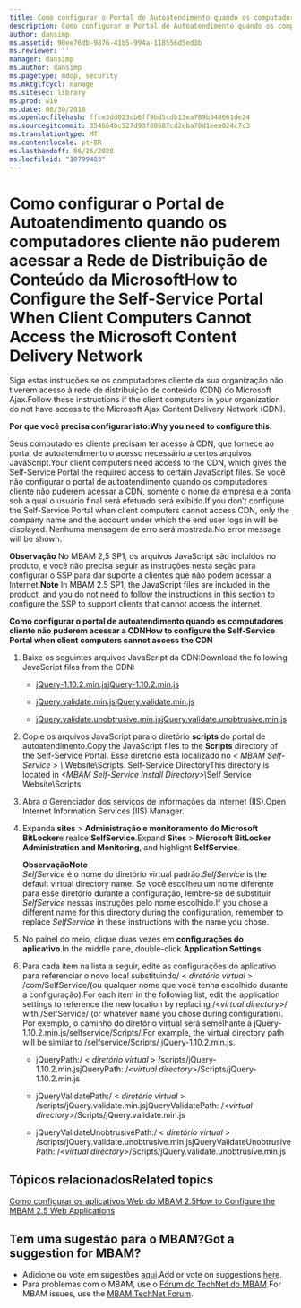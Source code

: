 ```yaml
---
title: Como configurar o Portal de Autoatendimento quando os computadores cliente não puderem acessar a Rede de Distribuição de Conteúdo da Microsoft
description: Como configurar o Portal de Autoatendimento quando os computadores cliente não puderem acessar a Rede de Distribuição de Conteúdo da Microsoft
author: dansimp
ms.assetid: 90ee76db-9876-41b5-994a-118556d5ed3b
ms.reviewer: ''
manager: dansimp
ms.author: dansimp
ms.pagetype: mdop, security
ms.mktglfcycl: manage
ms.sitesec: library
ms.prod: w10
ms.date: 08/30/2016
ms.openlocfilehash: ffce3dd023cb6ff9bd5cdb13ea789b348661de24
ms.sourcegitcommit: 354664bc527d93f80687cd2eba70d1eea024c7c3
ms.translationtype: MT
ms.contentlocale: pt-BR
ms.lasthandoff: 06/26/2020
ms.locfileid: "10799483"
---
```

# <span data-ttu-id="464ea-103">Como configurar o Portal de Autoatendimento quando os computadores cliente não puderem acessar a Rede de Distribuição de Conteúdo da Microsoft</span><span class="sxs-lookup"><span data-stu-id="464ea-103">How to Configure the Self-Service Portal When Client Computers Cannot Access the Microsoft Content Delivery Network</span></span>


<span data-ttu-id="464ea-104">Siga estas instruções se os computadores cliente da sua organização não tiverem acesso à rede de distribuição de conteúdo (CDN) do Microsoft Ajax.</span><span class="sxs-lookup"><span data-stu-id="464ea-104">Follow these instructions if the client computers in your organization do not have access to the Microsoft Ajax Content Delivery Network (CDN).</span></span>

**<span data-ttu-id="464ea-105">Por que você precisa configurar isto:</span><span class="sxs-lookup"><span data-stu-id="464ea-105">Why you need to configure this:</span></span>**

<span data-ttu-id="464ea-106">Seus computadores cliente precisam ter acesso à CDN, que fornece ao portal de autoatendimento o acesso necessário a certos arquivos JavaScript.</span><span class="sxs-lookup"><span data-stu-id="464ea-106">Your client computers need access to the CDN, which gives the Self-Service Portal the required access to certain JavaScript files.</span></span> <span data-ttu-id="464ea-107">Se você não configurar o portal de autoatendimento quando os computadores cliente não puderem acessar a CDN, somente o nome da empresa e a conta sob a qual o usuário final será efetuado será exibido.</span><span class="sxs-lookup"><span data-stu-id="464ea-107">If you don’t configure the Self-Service Portal when client computers cannot access CDN, only the company name and the account under which the end user logs in will be displayed.</span></span> <span data-ttu-id="464ea-108">Nenhuma mensagem de erro será mostrada.</span><span class="sxs-lookup"><span data-stu-id="464ea-108">No error message will be shown.</span></span>

<span data-ttu-id="464ea-109">**Observação**  No MBAM 2,5 SP1, os arquivos JavaScript são incluídos no produto, e você não precisa seguir as instruções nesta seção para configurar o SSP para dar suporte a clientes que não podem acessar a Internet.</span><span class="sxs-lookup"><span data-stu-id="464ea-109">**Note** In MBAM 2.5 SP1, the JavaScript files are included in the product, and you do not need to follow the instructions in this section to configure the SSP to support clients that cannot access the internet.</span></span>

 

**<span data-ttu-id="464ea-110">Como configurar o portal de autoatendimento quando os computadores cliente não puderem acessar a CDN</span><span class="sxs-lookup"><span data-stu-id="464ea-110">How to configure the Self-Service Portal when client computers cannot access the CDN</span></span>**

1. <span data-ttu-id="464ea-111">Baixe os seguintes arquivos JavaScript da CDN:</span><span class="sxs-lookup"><span data-stu-id="464ea-111">Download the following JavaScript files from the CDN:</span></span>

   -   [<span data-ttu-id="464ea-112">jQuery-1.10.2.min.js</span><span class="sxs-lookup"><span data-stu-id="464ea-112">jQuery-1.10.2.min.js</span></span>](https://go.microsoft.com/fwlink/?LinkID=390515)

   -   [<span data-ttu-id="464ea-113">jQuery.validate.min.js</span><span class="sxs-lookup"><span data-stu-id="464ea-113">jQuery.validate.min.js</span></span>](https://go.microsoft.com/fwlink/?LinkID=390516)

   -   [<span data-ttu-id="464ea-114">jQuery.validate.unobtrusive.min.js</span><span class="sxs-lookup"><span data-stu-id="464ea-114">jQuery.validate.unobtrusive.min.js</span></span>](https://go.microsoft.com/fwlink/?LinkID=390517)

2. <span data-ttu-id="464ea-115">Copie os arquivos JavaScript para o diretório **scripts** do portal de autoatendimento.</span><span class="sxs-lookup"><span data-stu-id="464ea-115">Copy the JavaScript files to the **Scripts** directory of the Self-Service Portal.</span></span> <span data-ttu-id="464ea-116">Esse diretório está localizado no <em> &lt; MBAM Self-Service &gt; \\ </em> Website\\Scripts. Self-Service Directory</span><span class="sxs-lookup"><span data-stu-id="464ea-116">This directory is located in <em>&lt;MBAM Self-Service Install Directory&gt;\\</em>Self Service Website\\Scripts.</span></span>

3. <span data-ttu-id="464ea-117">Abra o Gerenciador dos serviços de informações da Internet (IIS).</span><span class="sxs-lookup"><span data-stu-id="464ea-117">Open Internet Information Services (IIS) Manager.</span></span>

4. <span data-ttu-id="464ea-118">Expanda **sites** &gt; **Administração e monitoramento do Microsoft BitLocker**e realce **SelfService**.</span><span class="sxs-lookup"><span data-stu-id="464ea-118">Expand **Sites** &gt; **Microsoft BitLocker Administration and Monitoring**, and highlight **SelfService**.</span></span>

   **<span data-ttu-id="464ea-119">Observação</span><span class="sxs-lookup"><span data-stu-id="464ea-119">Note</span></span>**  
   <span data-ttu-id="464ea-120">*SelfService* é o nome do diretório virtual padrão.</span><span class="sxs-lookup"><span data-stu-id="464ea-120">*SelfService* is the default virtual directory name.</span></span> <span data-ttu-id="464ea-121">Se você escolheu um nome diferente para esse diretório durante a configuração, lembre-se de substituir *SelfService* nessas instruções pelo nome escolhido.</span><span class="sxs-lookup"><span data-stu-id="464ea-121">If you chose a different name for this directory during the configuration, remember to replace *SelfService* in these instructions with the name you chose.</span></span>

     

5. <span data-ttu-id="464ea-122">No painel do meio, clique duas vezes em **configurações do aplicativo**.</span><span class="sxs-lookup"><span data-stu-id="464ea-122">In the middle pane, double-click **Application Settings**.</span></span>

6. <span data-ttu-id="464ea-123">Para cada item na lista a seguir, edite as configurações do aplicativo para referenciar o novo local substituindo/ &lt; *diretório virtual* &gt; /com/SelfService/(ou qualquer nome que você tenha escolhido durante a configuração).</span><span class="sxs-lookup"><span data-stu-id="464ea-123">For each item in the following list, edit the application settings to reference the new location by replacing /&lt;*virtual directory*&gt;/ with /SelfService/ (or whatever name you chose during configuration).</span></span> <span data-ttu-id="464ea-124">Por exemplo, o caminho do diretório virtual será semelhante a jQuery-1.10.2.min.js/selfservice/Scripts/.</span><span class="sxs-lookup"><span data-stu-id="464ea-124">For example, the virtual directory path will be similar to /selfservice/Scripts/ jQuery-1.10.2.min.js.</span></span>

   -   <span data-ttu-id="464ea-125">jQueryPath:/ &lt; *diretório virtual* &gt; /scripts/jQuery-1.10.2.min.js</span><span class="sxs-lookup"><span data-stu-id="464ea-125">jQueryPath: /&lt;*virtual directory*&gt;/Scripts/jQuery-1.10.2.min.js</span></span>

   -   <span data-ttu-id="464ea-126">jQueryValidatePath:/ &lt; *diretório virtual* &gt; /scripts/jQuery.validate.min.js</span><span class="sxs-lookup"><span data-stu-id="464ea-126">jQueryValidatePath: /&lt;*virtual directory*&gt;/Scripts/jQuery.validate.min.js</span></span>

   -   <span data-ttu-id="464ea-127">jQueryValidateUnobtrusivePath:/ &lt; *diretório virtual* &gt; /scripts/jQuery.validate.unobtrusive.min.js</span><span class="sxs-lookup"><span data-stu-id="464ea-127">jQueryValidateUnobtrusivePath: /&lt;*virtual directory*&gt;/Scripts/jQuery.validate.unobtrusive.min.js</span></span>



## <span data-ttu-id="464ea-128">Tópicos relacionados</span><span class="sxs-lookup"><span data-stu-id="464ea-128">Related topics</span></span>


[<span data-ttu-id="464ea-129">Como configurar os aplicativos Web do MBAM 2.5</span><span class="sxs-lookup"><span data-stu-id="464ea-129">How to Configure the MBAM 2.5 Web Applications</span></span>](how-to-configure-the-mbam-25-web-applications.md)

 

## <span data-ttu-id="464ea-130">Tem uma sugestão para o MBAM?</span><span class="sxs-lookup"><span data-stu-id="464ea-130">Got a suggestion for MBAM?</span></span>
- <span data-ttu-id="464ea-131">Adicione ou vote em sugestões [aqui](http://mbam.uservoice.com/forums/268571-microsoft-bitlocker-administration-and-monitoring).</span><span class="sxs-lookup"><span data-stu-id="464ea-131">Add or vote on suggestions [here](http://mbam.uservoice.com/forums/268571-microsoft-bitlocker-administration-and-monitoring).</span></span> 
- <span data-ttu-id="464ea-132">Para problemas com o MBAM, use o [Fórum do TechNet do MBAM](https://social.technet.microsoft.com/Forums/home?forum=mdopmbam).</span><span class="sxs-lookup"><span data-stu-id="464ea-132">For MBAM issues, use the [MBAM TechNet Forum](https://social.technet.microsoft.com/Forums/home?forum=mdopmbam).</span></span> 





